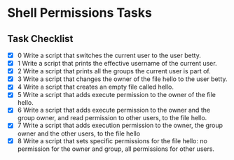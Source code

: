 # Shell Permissions Tasks

## Task Checklist

- [x] 0 Write a script that switches the current user to the user betty.
- [x] 1 Write a script that prints the effective username of the current user.
- [x] 2 Write a script that prints all the groups the current user is part of.
- [x] 3 Write a script that changes the owner of the file hello to the user betty.
- [x] 4 Write a script that creates an empty file called hello.
- [x] 5 Write a script that adds execute permission to the owner of the file hello.
- [x] 6 Write a script that adds execute permission to the owner and the group owner, and read permission to other users, to the file hello.
- [x] 7 Write a script that adds execution permission to the owner, the group owner and the other users, to the file hello
- [x] 8 Write a script that sets specific permissions for the file hello: no permission for the owner and group, all permissions for other users.  
